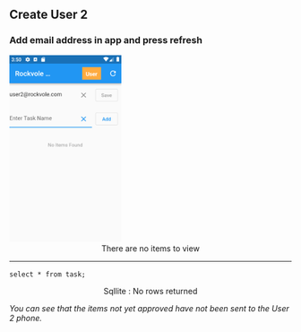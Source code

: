## Create User 2

### Add email address in app and press refresh

<img src="images/user2_add_email.png" width="200" />
<div align="center">There are no items to view</div>
<hr/>

```roomsql
select * from task;
```
<div align="center">Sqllite : No rows returned</div>

<i>You can see that the items not yet approved have not been sent to the User 2 phone.</i>
